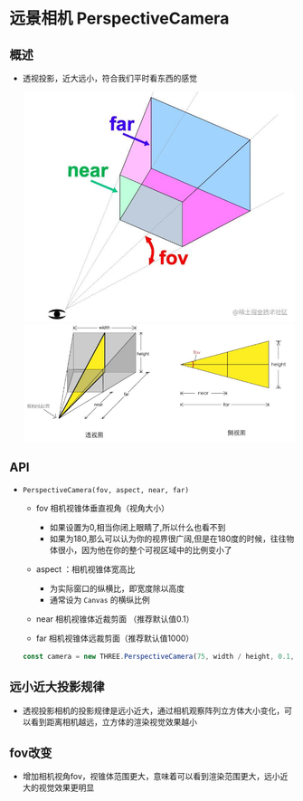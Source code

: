 # 远景相机 PerspectiveCamera

## 概述

+ 透视投影，近大远小，符合我们平时看东西的感觉

  ![透视投影相机1](images/透视投影相机1.png)
  ![透视投影相机2](images/透视投影相机2.jpg)

## API

+ `PerspectiveCamera(fov, aspect, near, far)`

  + fov 相机视锥体垂直视角（视角大小）

    + 如果设置为0,相当你闭上眼睛了,所以什么也看不到
    + 如果为180,那么可以认为你的视界很广阔,但是在180度的时候，往往物体很小，因为他在你的整个可视区域中的比例变小了

  + aspect ：相机视锥体宽高比

    + 为实际窗口的纵横比，即宽度除以高度
    + 通常设为 `Canvas` 的横纵比例

  + near 相机视锥体近裁剪面 （推荐默认值0.1）
  + far 相机视锥体远裁剪面（推荐默认值1000）

  ```js
  const camera = new THREE.PerspectiveCamera(75, width / height, 0.1, 1000);
  ```

## 远小近大投影规律

+ 透视投影相机的投影规律是远小近大，通过相机观察阵列立方体大小变化，可以看到距离相机越远，立方体的渲染视觉效果越小

## fov改变

+ 增加相机视角fov，视锥体范围更大，意味着可以看到渲染范围更大，远小近大的视觉效果更明显
